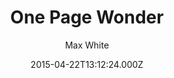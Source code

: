 ---
layout: JamstackTheme
title: One Page Wonder
github: https://github.com/mushishi78/one-page-wonder-jekyll
demo: https://mushishi78.github.io/one-page-wonder-jekyll
author: Max White
ssg: Jekyll
date: 2015-04-22T13:12:24.000Z
description: Jekyll port of One Page Wonder
stale: true
---